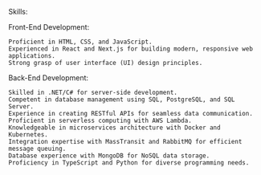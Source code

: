 Skills:

Front-End Development:

    Proficient in HTML, CSS, and JavaScript.
    Experienced in React and Next.js for building modern, responsive web applications.
    Strong grasp of user interface (UI) design principles.

Back-End Development:

    Skilled in .NET/C# for server-side development.
    Competent in database management using SQL, PostgreSQL, and SQL Server.
    Experience in creating RESTful APIs for seamless data communication.
    Proficient in serverless computing with AWS Lambda.
    Knowledgeable in microservices architecture with Docker and Kubernetes.
    Integration expertise with MassTransit and RabbitMQ for efficient message queuing.
    Database experience with MongoDB for NoSQL data storage.
    Proficiency in TypeScript and Python for diverse programming needs.

